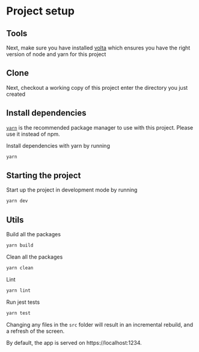 # Project setup

## Tools

Next, make sure you have installed [volta](http://volta.sh/) which ensures you have the right version of node and yarn for this project

## Clone

Next, checkout a working copy of this project enter the directory you just created

## Install dependencies

[`yarn`](https://yarnpkg.com/) is the recommended package manager to use with this project. Please use it instead of npm.

Install dependencies with yarn by running

```sh
yarn
```

## Starting the project

Start up the project in development mode by running

```sh
yarn dev
```

## Utils

Build all the packages

```sh
yarn build
```

Clean all the packages

```sh
yarn clean
```

Lint

```sh
yarn lint
```

Run jest tests

```sh
yarn test
```

Changing any files in the `src` folder will result in an incremental rebuild, and a refresh of the screen.

By default, the app is served on https://localhost:1234.
